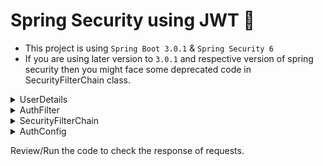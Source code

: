 # Spring Security using JWT 🔐

* This project is using `Spring Boot 3.0.1` & `Spring Security 6`
* If you are using later version to `3.0.1` and respective version of spring security then you might face some deprecated code in SecurityFilterChain class.

<details>
<summary>UserDetails</summary>

* Implement the UserDetails Class to the `User` domain.
* Mark `User` domain as entity to be saved in the database, since `user` is reserved name, use `_user` or any other name instead.
* A `Subject` is the username or password, anything which will help you authenticate. Subject should be unique, so make sure to add unique constraint to subject.
* Implement all the methods required by UserDetails class.
* Make sure to turn all the booleans in those methods as `true`.


    @Entity(name = "_user")
    public class User implements UserDetails {
    
        @Id
        @GeneratedValue
        private int id;
    
        @Column(unique = true)
        private String email;
        private String name;
        private String password;
    
        @Enumerated(value = EnumType.STRING)
        private Role role;
    
        @Override
        public Collection<? extends GrantedAuthority> getAuthorities() {
            return List.of(new SimpleGrantedAuthority(role.name()));
        }
    
        @Override
        public String getPassword() {
            return password;
        }
    
        @Override
        public String getUsername() {
            return email;
        }
    
        @Override
        public boolean isAccountNonExpired() {
            return true;
        }
    
        @Override
        public boolean isAccountNonLocked() {
            return true;
        }
    
        @Override
        public boolean isCredentialsNonExpired() {
            return true;
        }
    
        @Override
        public boolean isEnabled() {
            return true;
        }
    
        public String getName() {
            return name;
        }
    
        public void setName(String name) {
            this.name = name;
        }
    
        public void setEmail(String email) {
            this.email = email;
        }
    
        public void setPassword(String password) {
            this.password = password;
        }
    
        public void setRole(Role role) {
            this.role = role;
        }
    }

</details>

<details>
<summary>AuthFilter</summary>

* AuthFilter extends OncePerRequestFilter which makes sure the `doFilterInternal` executes once everytime a servlet request is handled


    @Component
    public class AuthFilter extends OncePerRequestFilter {
    
        @Override
        protected void doFilterInternal(@NonNull HttpServletRequest request,
                                        @NonNull HttpServletResponse response,
                                        @NonNull FilterChain filterChain)
                throws ServletException, IOException {
            final String authHeader = request.getHeader("Authorization");
            final String jwt;
            final String email;
            if (authHeader == null || !authHeader.startsWith("Bearer ")) {
                filterChain.doFilter(request, response);
                return;
            }
            jwt = authHeader.substring(7);
            email = jwtService.extractEmail(jwt);
            if (email != null && SecurityContextHolder.getContext().getAuthentication() == null) {
                UserDetails userDetails = userDetailsService.loadUserByUsername(email);
                if (jwtService.isTokenValid(jwt, userDetails)) {
                    UsernamePasswordAuthenticationToken authToken =
                            new UsernamePasswordAuthenticationToken(
                                    userDetails,
                                    null,
                                    userDetails.getAuthorities());
                    authToken.setDetails(new WebAuthenticationDetailsSource().buildDetails(request));
                    SecurityContextHolder.getContext().setAuthentication(authToken);
                }
            }
            filterChain.doFilter(request, response);
        }
    }

</details>

<details>
<summary>SecurityFilterChain</summary>

* Make sure to mark `@EnableWebSecurity` in the configuration class.
* This is where you can whitelist some of the endpoints.


    @Configuration
    @EnableWebSecurity
    public class SecurityConfig {

    @Autowired
    private AuthFilter authFilter;

    @Autowired
    private AuthenticationProvider authenticationProvider;

    @Bean
    public SecurityFilterChain securityFilterChain(HttpSecurity http) throws Exception {
        return http
            .csrf()
            .disable()
            .authorizeHttpRequests()
            .requestMatchers("/api/v1/auth/**")
            .permitAll()
            .anyRequest()
            .authenticated()
            .and()
            .sessionManagement()
            .sessionCreationPolicy(SessionCreationPolicy.STATELESS)
            .and()
            .authenticationProvider(authenticationProvider)
            .addFilterBefore(authFilter, UsernamePasswordAuthenticationFilter.class)
            .build();
    }
}

</details>

<details>
<summary>AuthConfig</summary>

* Add these beans to be used by the authentication code


    @Configuration
    public class AuthConfig {

        @Autowired
        private UserRepository userRepository;
    
        @Bean
        public UserDetailsService userDetailsService() {
            return username -> userRepository.findByEmail(username)
                    .orElseThrow(() -> new UsernameNotFoundException("User not found"));
        }
    
        @Bean
        public AuthenticationProvider authenticationProvider() {
            DaoAuthenticationProvider authProvider = new DaoAuthenticationProvider();
            authProvider.setUserDetailsService(userDetailsService());
            authProvider.setPasswordEncoder(passwordEncoder());
            return authProvider;
        }
    
        @Bean
        AuthenticationManager authenticationManager(AuthenticationConfiguration config) throws Exception {
            return config.getAuthenticationManager();
        }
    
        @Bean
        public PasswordEncoder passwordEncoder() {
            return new BCryptPasswordEncoder();
        }
    }

</details>

Review/Run the code to check the response of requests.